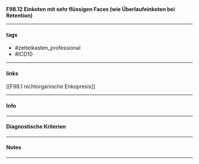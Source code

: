 __F98.12 Einkoten mit sehr flüssigen Faces (wie Überlaufeinkoten bei Retention)__

___________________________________________
#### tags

- #zettelkasten_professional
- #ICD10 
___________________________________________
#### links

[[F98.1 nichtorganische Enkopresis]]

___________________________________________
#### Info

___________________________________________
#### Diagnostische Kriterien

___________________________________________
#### Notes

___________________________________________

